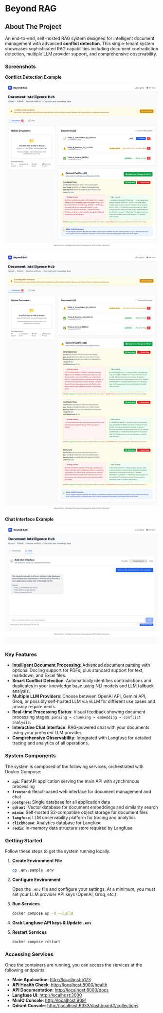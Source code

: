 # Beyond RAG

## About The Project

An end-to-end, self-hosted RAG system designed for intelligent document management with advanced **conflict detection**. This single-tenant system showcases sophisticated RAG capabilities including document contradiction detection, multiple LLM provider support, and comprehensive observability.

### Screenshots

**Conflict Detection Example**

![Conflict Detection Example](/media/v1.png)

![Conflict Detection Example 2](/media/v2.png)

**Chat Interface Example**

![Chat Interface Example](/media/chat.png)

### Key Features

*   **Intelligent Document Processing**: Advanced document parsing with optional Docling support for PDFs, plus standard support for text, markdown, and Excel files.
*   **Smart Conflict Detection**: Automatically identifies contradictions and duplicates in your knowledge base using NLI models and LLM fallback analysis.
*   **Multiple LLM Providers**: Choose between OpenAI API, Gemini API, Groq, or possibly self-hosted LLM via vLLM for different use cases and privacy requirements.
*   **Real-time Processing Status**: Visual feedback showing document processing stages: `parsing → chunking → embedding → conflict analysis`.
*   **Interactive Chat Interface**: RAG-powered chat with your documents using your preferred LLM provider.
*   **Comprehensive Observability**: Integrated with Langfuse for detailed tracing and analytics of all operations.

### System Components

The system is composed of the following services, orchestrated with Docker Compose:

*   **`api`**: FastAPI application serving the main API with synchronous processing
*   **`frontend`**: React-based web interface for document management and chat
*   **`postgres`**: Single database for all application data
*   **`qdrant`**: Vector database for document embeddings and similarity search
*   **`minio`**: Self-hosted S3-compatible object storage for document files
*   **`langfuse`**: LLM observability platform for tracing and analytics
*   **`clickhouse`**: Analytics database for Langfuse
*   **`redis`**: In-memory data structure store required by Langfuse

### Getting Started

Follow these steps to get the system running locally.

1. **Create Environment File**
   
   ```bash
   cp .env.sample .env
   ```

2. **Configure Environment**
   
   Open the `.env` file and configure your settings. At a minimum, you must set your LLM provider API keys (OpenAI, Groq, etc.).

3. **Run Services**
   
   ```bash
   docker compose up -d --build
   ```

4. **Grab Langfuse API keys & Update `.env`**
5. **Restart Services**
   
   ```bash
   docker compose restart
   ```

### Accessing Services

Once the containers are running, you can access the services at the following endpoints:

* **Main Application**: [http://localhost:5173](http://localhost:5173)
* **API Health Check**: [http://localhost:8000/health](http://localhost:8000/health)
* **API Documentation**: [http://localhost:8000/docs](http://localhost:8000/docs)
* **Langfuse UI**: [http://localhost:3000](http://localhost:3000)
* **MinIO Console**: [http://localhost:9091](http://localhost:9091)
* **Qdrant Console**: [http://localhost:6333/dashboard#/collections](http://localhost:6333/dashboard#/collections)
